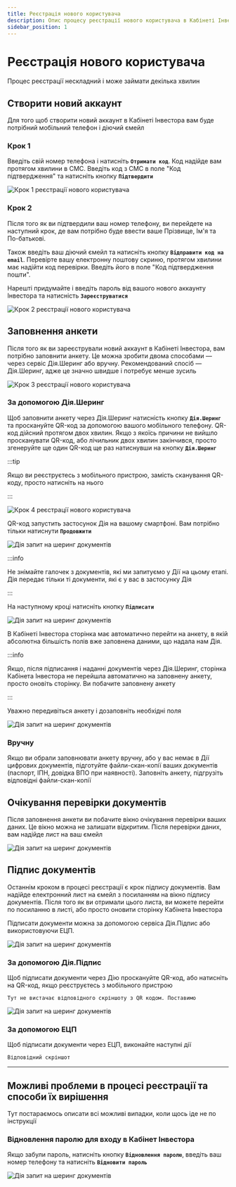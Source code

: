 ```yaml
---
title: Реєстрація нового користувача
description: Опис процесу реєстрації нового користувача в Кабінеті Інвестора
sidebar_position: 1
---
```


# Реєстрація нового користувача

Процес реєстрації нескладний і може займати декілька хвилин

## Створити новий аккаунт

Для того щоб створити новий аккаунт в Кабінеті Інвестора вам буде потрібний мобільний телефон і діючий ємейл

### Крок 1

Введіть свій номер телефона і натисніть **`Отримати код`**. Код надійде вам протягом хвилини в СМС. Введіть код з СМС в поле "Код підтвердження" та натисніть кнопку **`Підтвердити`**

<div className="img-thumb">
  <img 
    src="/img/registration-step-1.png" 
    alt="Крок 1 реєстрації нового користувача" 
    className="img-preview" 
  />
</div>

### Крок 2

Після того як ви підтвердили ваш номер телефону, ви перейдете на наступний крок, де вам потрібно буде ввести ваше Прізвище, Ім'я та По-батькові.

Також введіть ваш діючий ємейл та натисніть кнопку **`Відправити код на email`**. Перевірте вашу електронну поштову скриню, протягом хвилини має надійти код перевірки. Введіть його в поле "Код підтвердження пошти".

Нарешті придумайте і введіть пароль від вашого нового аккаунту Інвестора та натисність **`Зареєструватися`**

<div className="img-thumb">
  <img 
    src="/img/registration-step-2.png" 
    alt="Крок 2 реєстрації нового користувача" 
    className="img-preview" 
  />
</div>

## Заповнення анкети

Після того як ви зареєстрували новий аккаунт в Кабінеті Інвестора, вам потрібно заповнити анкету. Це можна зробити двома способами — через сервіс Дія.Шеринг або вручну. Рекомендований спосіб — Дія.Шеринг, адже це значно швидше і потребує менше зусиль

<div className="img-thumb">
  <img 
    src="/img/registration-step-3.png" 
    alt="Крок 3 реєстрації нового користувача" 
    className="img-preview" 
  />
</div>

### За допомогою Дія.Шеринг

Щоб заповнити анкету через Дія.Шеринг натисність кнопку **`Дія.Шеринг`** та проскануйте QR-код за допомогою вашого мобільного телефону. QR-код дійсний протягом двох хвилин. Якщо з якоїсь причини не вийшло просканувати QR-код, або лічильник двох хвилин закінчився, просто згенеруйте ще один QR-код ще раз натиснувши на кнопку **`Дія.Шеринг`**

:::tip

Якщо ви реєструєтесь з мобільного пристрою, замість сканування QR-коду, просто натисніть на нього

:::

<div className="img-thumb">
  <img 
    src="/img/registration-step-4.png" 
    alt="Крок 4 реєстрації нового користувача" 
    className="img-preview" 
  />
</div>

QR-код запустить застосунок Дія на вашому смартфоні. Вам потрібно тільки натиснути **`Продовжити`**

<div className="img-thumb">
  <img 
    src="/img/diia-sharing-1.jpg" 
    alt="Дія запит на шеринг документів" 
    className="img-preview" 
  />
</div>

:::info

Не знімайте галочек з документів, які ми запитуємо у Дії на цьому етапі. Дія передає тільки ті документи, які є у вас в застосунку Дія

:::

На наступному кроці натисніть кнопку **`Підписати`**

<div className="img-thumb">
  <img 
    src="/img/diia-sharing-2.jpg" 
    alt="Дія запит на шеринг документів" 
    className="img-preview" 
  />
</div>

В Кабінеті Інвестора сторінка має автоматично перейти на анкету, в якій абсолютна більшість полів вже заповнена даними, що надала нам Дія.

:::info

Якщо, після підписання і наданні документів через Дія.Шеринг, сторінка Кабінета Інвестора не перейшла автоматично на заповнену анкету, просто оновіть сторінку. Ви побачите заповнену анкету

:::

Уважно передивіться анкету і дозаповніть необхідні поля

<div className="img-thumb">
  <img 
    src="/img/Questionaire-diia.png" 
    alt="Дія запит на шеринг документів" 
    className="img-preview" 
  />
</div>

### Вручну

Якщо ви обрали заповнювати анкету вручну, або у вас немає в Дії цифрових документів, підготуйте файли-скан-копії ваших документів (паспорт, ІПН, довідка ВПО при наявності). Заповніть анкету, підгрузіть відповідні файли-скан-копії

## Очікування перевірки документів

Після заповнення анкети ви побачите вікно очікування перевірки ваших даних. Це вікно можна не залишати відкритим. Після перевірки даних, вам надійде лист на ваш ємейл

<div className="img-thumb">
  <img 
    src="/img/Questionaire-result.png" 
    alt="Дія запит на шеринг документів" 
    className="img-preview" 
  />
</div>

## Підпис документів

Останнім кроком в процесі реєстрації є крок підпису документів. Вам надійде електронний лист на ємейл з посиланням на вікно підпису документів. Після того як ви отримали цього листа, ви можете перейти по посиланню в листі, або просто оновити сторінку Кабінета Інвестора

Підписати документи можна за допомогою сервіса Дія.Підпис або використовуючи ЕЦП.

<div className="img-thumb">
  <img 
    src="/img/sign-docs.png" 
    alt="Дія запит на шеринг документів" 
    className="img-preview" 
  />
</div>

### За допомогою Дія.Підпис

Щоб підписати документи через Дію проскануйте QR-код, або натисніть на QR-код, якщо реєструєтесь з мобільного пристрою

```
Тут не вистачає відповідного скріншоту з QR кодом. Поставимо
```

<div className="img-thumb">
  <img 
    src="/img/diia-pidpys.jpg" 
    alt="Дія запит на шеринг документів" 
    className="img-preview" 
  />
</div>

### За допомогою ЕЦП

Щоб підписати документи через ЕЦП, виконайте наступні дії

```
Відповідний скріншот
```

---

## Можливі проблеми в процесі реєстрації та способи їх вирішення

Тут постараємось описати всі можливі випадки, коли щось іде не по інструкції

### Відновлення паролю для входу в Кабінет Інвестора

Якщо забули пароль, натисніть кнопку **`Відновлення паролю`**, введіть ваш номер телефону та натисніть **`Відновити пароль`**

<div className="img-thumb">
  <img 
    src="/img/password-reset.png" 
    alt="Дія запит на шеринг документів" 
    className="img-preview" 
  />
</div>
